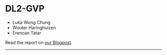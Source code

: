 # DL2-GVP
- Luka Wong Chung
- Wouter Haringhuizen
- Erencan Tatar

Read the report on [our Blogpost](./Blogpost.md).


-----

<code to run files and jobs.>
